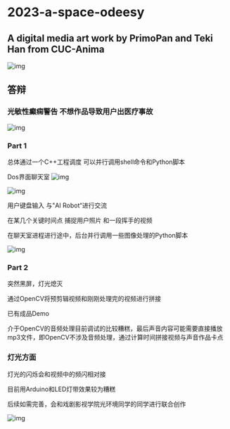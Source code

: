 # 2023-a-space-odeesy
## A digital media art work by PrimoPan and Teki Han from CUC-Anima

![img](https://cdn.staticaly.com/gh/PrimoPan/picx-images-hosting@master/20230523/test4.489wgf53bak0.webp)

## 答辩

### 光敏性癫痫警告 不想作品导致用户出医疗事故

![img](https://cdn.staticaly.com/gh/PrimoPan/picx-images-hosting@master/20230523/test8.22rx9i5bo3gg.webp)

### Part 1  
  总体通过一个C++工程调度 可以并行调用shell命令和Python脚本
  
  Dos界面聊天室 
  ![img](https://cdn.staticaly.com/gh/PrimoPan/picx-images-hosting@master/20230523/test2.qzyddyvjeg0.webp)
  
  ![img](https://cdn.staticaly.com/gh/PrimoPan/picx-images-hosting@master/20230523/chatgpt.2ypvv3gr9lw0.webp)
  
  用户键盘输入 与"AI Robot“进行交流
  
  在某几个关键时间点 捕捉用户照片 和一段挥手的视频
  
  在聊天室进程进行途中，后台并行调用一些图像处理的Python脚本
  
  ![img](https://cdn.staticaly.com/gh/PrimoPan/picx-images-hosting@master/20230523/test1.34sh3uo812q0.webp)
  
### Part 2
  突然黑屏，灯光熄灭
  
  通过OpenCV将预剪辑视频和刚刚处理完的视频进行拼接
  
  已有成品Demo
  
  介于OpenCV的音频处理目前调试的比较糟糕，最后声音内容可能需要直接播放mp3文件，即OpenCV不涉及音频处理，通过计算时间拼接视频与声音作品卡点
  
### 灯光方面
  灯光的闪烁会和视频中的频闪相对接
  
  目前用Arduino和LED灯带效果较为糟糕
  
  后续如需完善，会和戏剧影视学院光环境同学的同学进行联合创作
  
![img](https://cdn.staticaly.com/gh/PrimoPan/picx-images-hosting@master/20230523/end.4taslhmqyaw0.webp)
  
  
